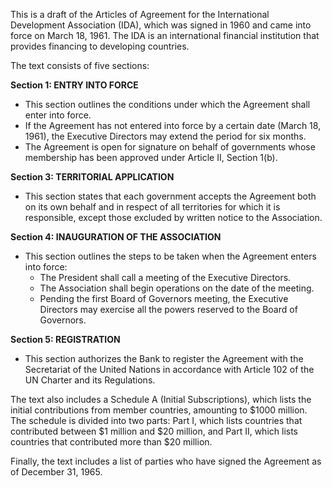 This is a draft of the Articles of Agreement for the International Development Association (IDA), which was signed in 1960 and came into force on March 18, 1961. The IDA is an international financial institution that provides financing to developing countries.

The text consists of five sections:

**Section 1: ENTRY INTO FORCE**

* This section outlines the conditions under which the Agreement shall enter into force.
* If the Agreement has not entered into force by a certain date (March 18, 1961), the Executive Directors may extend the period for six months.
* The Agreement is open for signature on behalf of governments whose membership has been approved under Article II, Section 1(b).

**Section 3: TERRITORIAL APPLICATION**

* This section states that each government accepts the Agreement both on its own behalf and in respect of all territories for which it is responsible, except those excluded by written notice to the Association.

**Section 4: INAUGURATION OF THE ASSOCIATION**

* This section outlines the steps to be taken when the Agreement enters into force:
	+ The President shall call a meeting of the Executive Directors.
	+ The Association shall begin operations on the date of the meeting.
	+ Pending the first Board of Governors meeting, the Executive Directors may exercise all the powers reserved to the Board of Governors.

**Section 5: REGISTRATION**

* This section authorizes the Bank to register the Agreement with the Secretariat of the United Nations in accordance with Article 102 of the UN Charter and its Regulations.

The text also includes a Schedule A (Initial Subscriptions), which lists the initial contributions from member countries, amounting to $1000 million. The schedule is divided into two parts: Part I, which lists countries that contributed between $1 million and $20 million, and Part II, which lists countries that contributed more than $20 million.

Finally, the text includes a list of parties who have signed the Agreement as of December 31, 1965.